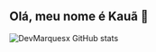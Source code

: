 ## Olá, meu nome é Kauã 👋
![DevMarquesx GitHub stats](https://github-readme-stats.vercel.app/api?username=DevMarquesx&show_icons=true&theme=radical)

